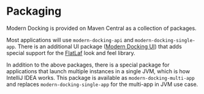# Packaging

Modern Docking is provided on Maven Central as a collection of packages.

Most applications will use `modern-docking-api` and `modern-docking-single-app`. There is an additional UI package ([Modern Docking UI](Modern-Docking-UI.md)) that adds special support for the [FlatLaf](https://www.formdev.com/flatlaf) look and feel library.

In addition to the above packages, there is a special package for applications that launch multiple instances in a single JVM, which is how IntelliJ IDEA works. This package is available as `modern-docking-multi-app` and replaces `modern-docking-single-app` for the multi-app in JVM use case.